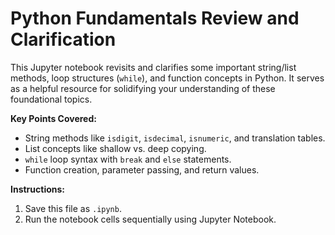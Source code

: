 # Python Fundamentals Review and Clarification

This Jupyter notebook revisits and clarifies some important string/list methods, loop structures (`while`), and function concepts in Python. It serves as a helpful resource for solidifying your understanding of these foundational topics.

**Key Points Covered:**

* String methods like `isdigit`, `isdecimal`, `isnumeric`, and translation tables.
* List concepts like shallow vs. deep copying.
* `while` loop syntax with `break` and `else` statements.
* Function creation, parameter passing, and return values.

**Instructions:**

1. Save this file as `.ipynb`.
2. Run the notebook cells sequentially using Jupyter Notebook.
